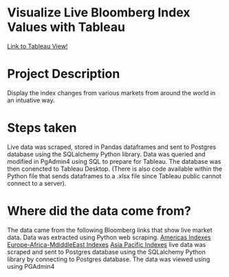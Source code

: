 # Visualize Live Bloomberg Index Values with Tableau

[Link to Tableau View!](https://public.tableau.com/profile/juanp5926#!/vizhome/WorldIndexValues/Dashboard1)

# Project Description
Display the index changes from various markets from around the world in an intuative way. 

# Steps taken
Live data was scraped, stored in Pandas dataframes and sent to Postgres database using the SQLalchemy Python library. 
Data was queried and modified in PgAdmin4 using SQL to prepare for Tableau.
The database was then conencted to Tableau Desktop.
(There is also code available within the Python file that sends dataframes to a .xlsx file since Tableau public cannot connect to a server). 

# Where did the data come from? 

The data came from the following Bloomberg links that show live market data. 
Data was extracted using Python web scraping.
[Americas Indexes](https://www.bloomberg.com/markets/stocks/world-indexes/americas)
[Europe-Africa-MdiddleEast Indexes](https://www.bloomberg.com/markets/stocks/world-indexes/europe-africa-middle-east)
[Asia Pacific Indexes](https://www.bloomberg.com/markets/stocks/world-indexes/asia-pacific)
live data was scraped and sent to Postgres database using the SQLalchemy Python library by connecting to Postgres database. 
The data was viewed using using PGAdmin4

